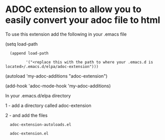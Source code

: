 # ADOC extension to allow you to easily convert your adoc file to html

To use this extension add the following in your .emacs file

(setq load-path

      (append load-path
      
             '("<replace this with the path to where your .emacs.d is located>/.emacs.d/elpa/adoc-extension")))



(autoload 'my-adoc-additions "adoc-extension")

(add-hook 'adoc-mode-hook 'my-adoc-additions)


In your .emacs.d/elpa directory

1 - add a directory called adoc-extension

2 - and add the files

      adoc-extension-autoloads.el
      
      adoc-extension.el
